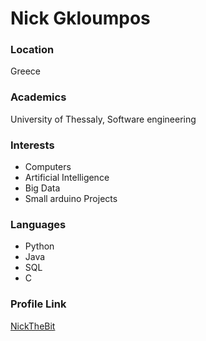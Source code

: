 # Nick Gkloumpos

### Location

Greece

### Academics

University of Thessaly, Software engineering

### Interests

- Computers
- Artificial Intelligence
- Big Data
- Small arduino Projects

### Languages

- Python
- Java
- SQL
- C

### Profile Link

[NickTheBit](https://github.com/NickTheBit)

